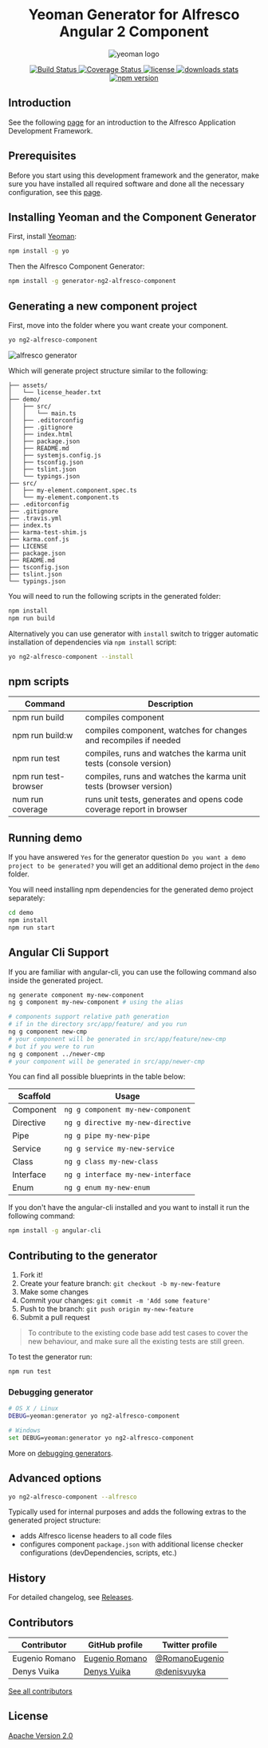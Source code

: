 <h1 align="center">Yeoman Generator for Alfresco Angular 2 Component</h1>
<p align="center">
  <img title="yeoman generator" src='assets/yeoman.png' alt='yeoman logo'  />
</p>
<p align="center">
  <a title='Build Status' href="https://travis-ci.org/Alfresco/generator-ng2-alfresco-component">
    <img src='https://travis-ci.org/Alfresco/generator-ng2-alfresco-component.svg?branch=master' alt='Build Status'  />
  </a>
  <a href='https://codecov.io/gh/Alfresco/generator-ng2-alfresco-component'>
    <img src='https://img.shields.io/codecov/c/github/Alfresco/generator-ng2-alfresco-component/master.svg?maxAge=2592000' alt='Coverage Status' />
  </a>
  <a href='https://github.com/Alfresco/generator-ng2-alfresco-component/blob/master/LICENSE'>
    <img src='https://img.shields.io/badge/license-MIT-blue.svg' alt='license' />
  </a>
  <a alt='downloads stats' href='https://npmjs.org/package/generator-ng2-alfresco-component'>
    <img src='https://img.shields.io/npm/dt/generator-ng2-alfresco-component.svg' alt='downloads stats' />
  </a>
  <a href="https://nodei.co/npm/generator-ng2-alfresco-component/">
    <img src="http://img.shields.io/npm/v/generator-ng2-alfresco-component.svg" alt='npm version' >
  </a>
</p>

## Introduction

See the following [page](https://github.com/Alfresco/app-dev-framework/blob/master/INTRODUCTION.md) for an introduction to the Alfresco Application Development Framework.

## Prerequisites

Before you start using this development framework and the generator, make sure you have installed all required software and done all the
necessary configuration, see this [page](https://github.com/Alfresco/app-dev-framework/blob/master/PREREQUISITES.md).

## Installing Yeoman and the Component Generator

First, install [Yeoman](http://yeoman.io):

```sh
npm install -g yo
```

Then the Alfresco Component Generator:

```sh
npm install -g generator-ng2-alfresco-component
```

##  Generating a new component project

First, move into the folder where you want create your component.

```sh
yo ng2-alfresco-component
```

![alfresco generator](assets/generator.png)

Which will generate project structure similar to the following:

    ├── assets/
    │   └── license_header.txt
    ├── demo/
    │   ├── src/
    │   │   └── main.ts
    │   ├── .editorconfig
    │   ├── .gitignore
    │   ├── index.html
    │   ├── package.json
    │   ├── README.md
    │   ├── systemjs.config.js
    │   ├── tsconfig.json
    │   ├── tslint.json
    │   └── typings.json
    ├── src/
    │   ├── my-element.component.spec.ts
    │   └── my-element.component.ts
    ├── .editorconfig
    ├── .gitignore
    ├── .travis.yml
    ├── index.ts
    ├── karma-test-shim.js
    ├── karma.conf.js
    ├── LICENSE
    ├── package.json
    ├── README.md
    ├── tsconfig.json
    ├── tslint.json
    └── typings.json

You will need to run the following scripts in the generated folder:

```sh
npm install
npm run build
```

Alternatively you can use generator with `install` switch to trigger automatic installation of dependencies via `npm install` script:

```sh
yo ng2-alfresco-component --install
```

## npm scripts

| Command | Description |
| --- | --- |
| npm run build | compiles component |
| npm run build:w | compiles component, watches for changes and recompiles if needed |
| npm run test | compiles, runs and watches the karma unit tests (console version) |
| npm run test-browser | compiles, runs and watches the karma unit tests (browser version) |
| num run coverage | runs unit tests, generates and opens code coverage report in browser |

## Running demo

If you have answered `Yes` for the generator question `Do you want a demo project to be generated?` you will get an additional demo project in the `demo` folder.

You will need installing npm dependencies for the generated demo project separately:

```sh
cd demo
npm install
npm run start
```

## Angular Cli Support

If you are familiar with angular-cli, you can use the following command also inside the generated project.

```bash
ng generate component my-new-component
ng g component my-new-component # using the alias

# components support relative path generation
# if in the directory src/app/feature/ and you run
ng g component new-cmp
# your component will be generated in src/app/feature/new-cmp
# but if you were to run
ng g component ../newer-cmp
# your component will be generated in src/app/newer-cmp
```
You can find all possible blueprints in the table below:

Scaffold  | Usage
---       | ---
Component | `ng g component my-new-component`
Directive | `ng g directive my-new-directive`
Pipe      | `ng g pipe my-new-pipe`
Service   | `ng g service my-new-service`
Class     | `ng g class my-new-class`
Interface | `ng g interface my-new-interface`
Enum      | `ng g enum my-new-enum`

If you don't have the angular-cli installed and you want to install it run the following command:

```bash
npm install -g angular-cli
```

## Contributing to the generator

1. Fork it!
2. Create your feature branch: `git checkout -b my-new-feature`
3. Make some changes
4. Commit your changes: `git commit -m 'Add some feature'`
5. Push to the branch: `git push origin my-new-feature`
6. Submit a pull request

>To contribute to the existing code base add test cases to cover the new behaviour, and make sure all the existing tests are still green.

To test the generator run:

```sh
npm run test
```

### Debugging generator

```sh
# OS X / Linux
DEBUG=yeoman:generator yo ng2-alfresco-component

# Windows
set DEBUG=yeoman:generator yo ng2-alfresco-component
```

More on [debugging generators](http://yeoman.io/authoring/debugging.html).

## Advanced options

```sh
yo ng2-alfresco-component --alfresco
```

Typically used for internal purposes and adds the following extras to the generated project structure:

- adds Alfresco license headers to all code files
- configures component `package.json` with additional license checker configurations (devDependencies, scripts, etc.)

## History

For detailed changelog, see [Releases](https://github.com/Alfresco/generator-ng2-alfresco-component/releases).

## Contributors

| Contributor | GitHub profile | Twitter profile |
| --- | --- | --- |
| Eugenio Romano | [Eugenio Romano](https://github.com/eromano) | [@RomanoEugenio](https://twitter.com/RomanoEugenio) |
| Denys Vuika | [Denys Vuika](https://github.com/denisvuyka) | [@denisvuyka](https://twitter.com/denisvuyka) |

[See all contributors](https://github.com/alfresco/generator-ng2-alfresco-component/graphs/contributors)

## License
[Apache Version 2.0](https://github.com/alfresco/generator-ng2-alfresco-component/blob/master/LICENSE)
